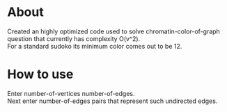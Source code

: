 # About

Created an highly optimized code used to solve chromatin-color-of-graph question that currently has complexity O(v^2).  
For a standard sudoko its minimum color comes out to be 12.  

# How to use

Enter number-of-vertices number-of-edges.  
Next enter number-of-edges pairs that represent such undirected edges.  
